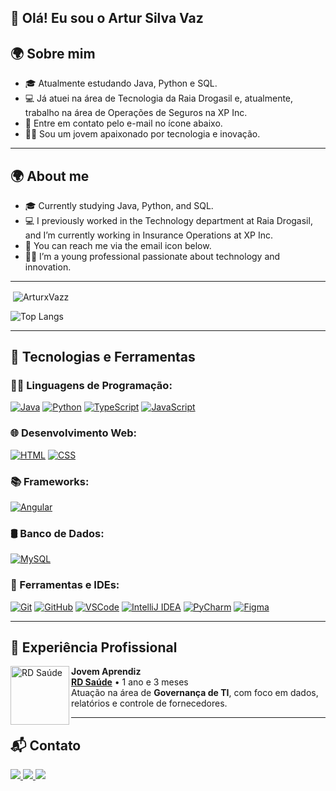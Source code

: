 ## 👋 Olá! Eu sou o Artur Silva Vaz


## 🌍 Sobre mim 

- 🎓 Atualmente estudando Java, Python e SQL.
- 💻 Já atuei na área de Tecnologia da Raia Drogasil e, atualmente, trabalho na área de Operações de Seguros na XP Inc.
- 📧 Entre em contato pelo e-mail no ícone abaixo.
- 🙋‍♂️ Sou um jovem apaixonado por tecnologia e inovação.

---

## 🌍 About me

- 🎓 Currently studying Java, Python, and SQL.
- 💻 I previously worked in the Technology department at Raia Drogasil, and I’m currently working in Insurance Operations at XP Inc.
- 📧 You can reach me via the email icon below.
- 🙋‍♂️ I’m a young professional passionate about technology and innovation.

---
<p>&nbsp;<img align="center" src="https://github-readme-stats.vercel.app/api?username=ArturxVazz&show_icons=true&hide=contribs,prs&cache_seconds=86400&theme=dark" alt="ArturxVazz" /></p>

![Top Langs](https://github-readme-stats.vercel.app/api/top-langs/?username=ArturxVazz\&layout=pie&theme=dark)

---

## 🚀 Tecnologias e Ferramentas

### 👨‍💻 Linguagens de Programação:
[![Java](https://skillicons.dev/icons?i=java)](https://skillicons.dev)
[![Python](https://skillicons.dev/icons?i=python)](https://skillicons.dev)
[![TypeScript](https://skillicons.dev/icons?i=typescript)](https://skillicons.dev)
[![JavaScript](https://skillicons.dev/icons?i=javascript)](https://skillicons.dev)

### 🌐 Desenvolvimento Web:
[![HTML](https://skillicons.dev/icons?i=html)](https://skillicons.dev)
[![CSS](https://skillicons.dev/icons?i=css)](https://skillicons.dev)

### 📚 Frameworks:
[![Angular](https://skillicons.dev/icons?i=angular)](https://skillicons.dev)

### 🛢️ Banco de Dados:
[![MySQL](https://skillicons.dev/icons?i=mysql)](https://skillicons.dev)

### 🧰 Ferramentas e IDEs:
[![Git](https://skillicons.dev/icons?i=git)](https://skillicons.dev)
[![GitHub](https://skillicons.dev/icons?i=github)](https://skillicons.dev)
[![VSCode](https://skillicons.dev/icons?i=vscode)](https://skillicons.dev)
[![IntelliJ IDEA](https://skillicons.dev/icons?i=idea)](https://skillicons.dev)
[![PyCharm](https://skillicons.dev/icons?i=pycharm)](https://skillicons.dev)
[![Figma](https://skillicons.dev/icons?i=figma)](https://skillicons.dev)

---

## 🧪 Experiência Profissional

[<img align="left" height="94px" width="94px" alt="RD Saúde" src="https://media.licdn.com/dms/image/v2/D4D0BAQEDHD-82rSbgA/company-logo_200_200/company-logo_200_200/0/1720039549617/rdsaudeoficial_logo?e=2147483647&v=beta&t=mftwEvPlPu4YzSFKazm32Lc067DO3aWDMzYuFUQcrHQ"/>](https://rdsaude.com.br/)

**Jovem Aprendiz** \
[**RD Saúde**](https://rdsaude.com.br/) • 1 ano e 3 meses \
Atuação na área de **Governança de TI**, com foco em dados, relatórios e controle de fornecedores.

---

## 📬 Contato

<div align="left">
  <a href="mailto:arturvaz.dev@gmail.com">
    <img src="https://img.shields.io/badge/-Gmail-%23333?style=for-the-badge&logo=gmail&logoColor=white">
  </a>
  <a href="https://www.linkedin.com/in/artur-vaz-ab4a86229/" target="_blank">
    <img src="https://img.shields.io/badge/-LinkedIn-%230077B5?style=for-the-badge&logo=linkedin&logoColor=white">
  </a>
  <a href="https://wa.me/551196700706" target="_blank">
    <img src="https://img.shields.io/badge/WhatsApp-25D366?style=for-the-badge&logo=whatsapp&logoColor=white">
  </a>
</div>
